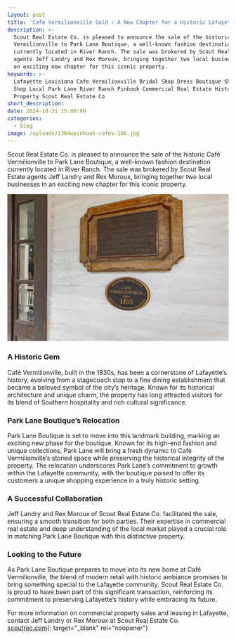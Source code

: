 ```yaml
---
layout: post
title: 'Cafe Vermilionville Sold : A New Chapter for a Historic Lafayette Landmark'
description: >-
  Scout Real Estate Co. is pleased to announce the sale of the historic Café
  Vermilionville to Park Lane Boutique, a well-known fashion destination
  currently located in River Ranch. The sale was brokered by Scout Real Estate
  agents Jeff Landry and Rex Moroux, bringing together two local businesses in
  an exciting new chapter for this iconic property.
keywords: >-
  Lafayette Louisiana Cafe Vermilionville Bridal Shop Dress Boutique Shopping
  Shop Local Park Lane River Ranch Pinhook Commercial Real Estate Historic
  Property Scout Real Estate Co
short_description:
date: 2024-10-31 15:00:00
categories:
  - blog
image: /uploads/1304wpinhook-cafev-100.jpg
---
```

Scout Real Estate Co. is pleased to announce the sale of the historic Café Vermilionville to Park Lane Boutique, a well-known fashion destination currently located in River Ranch. The sale was brokered by Scout Real Estate agents Jeff Landry and Rex Moroux, bringing together two local businesses in an exciting new chapter for this iconic property.

![](/uploads/1304wpinhook-cafev-18.jpg)

### A Historic Gem

Café Vermilionville, built in the 1830s, has been a cornerstone of Lafayette’s history, evolving from a stagecoach stop to a fine dining establishment that became a beloved symbol of the city’s heritage. Known for its historical architecture and unique charm, the property has long attracted visitors for its blend of Southern hospitality and rich cultural significance.

### Park Lane Boutique’s Relocation

Park Lane Boutique is set to move into this landmark building, marking an exciting new phase for the boutique. Known for its high-end fashion and unique collections, Park Lane will bring a fresh dynamic to Café Vermilionville’s storied space while preserving the historical integrity of the property. The relocation underscores Park Lane’s commitment to growth within the Lafayette community, with the boutique poised to offer its customers a unique shopping experience in a truly historic setting.

### A Successful Collaboration

Jeff Landry and Rex Moroux of Scout Real Estate Co. facilitated the sale, ensuring a smooth transition for both parties. Their expertise in commercial real estate and deep understanding of the local market played a crucial role in matching Park Lane Boutique with this distinctive property.

### Looking to the Future

As Park Lane Boutique prepares to move into its new home at Café Vermilionville, the blend of modern retail with historic ambiance promises to bring something special to the Lafayette community. Scout Real Estate Co. is proud to have been part of this significant transaction, reinforcing its commitment to preserving Lafayette’s history while embracing its future.

For more information on commercial property sales and leasing in Lafayette, contact Jeff Landry or Rex Moroux at Scout Real Estate Co.<br>[scoutrec.com](scoutrec.com "Scout Real Estate Co."){: target="_blank" rel="noopener"}